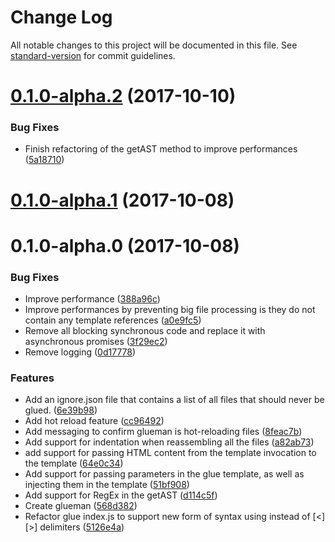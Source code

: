 # Change Log

All notable changes to this project will be documented in this file. See [standard-version](https://github.com/conventional-changelog/standard-version) for commit guidelines.

<a name="0.1.0-alpha.2"></a>
# [0.1.0-alpha.2](https://github.com/nicolasdao/glueman/compare/v0.1.0-alpha.1...v0.1.0-alpha.2) (2017-10-10)


### Bug Fixes

* Finish refactoring of the getAST method to improve performances ([5a18710](https://github.com/nicolasdao/glueman/commit/5a18710))



<a name="0.1.0-alpha.1"></a>
# [0.1.0-alpha.1](https://github.com/nicolasdao/glueman/compare/v0.1.0-alpha.0...v0.1.0-alpha.1) (2017-10-08)



<a name="0.1.0-alpha.0"></a>
# 0.1.0-alpha.0 (2017-10-08)


### Bug Fixes

* Improve performance ([388a96c](https://github.com/nicolasdao/glueman/commit/388a96c))
* Improve performances by preventing big file processing is they do not contain any template references ([a0e9fc5](https://github.com/nicolasdao/glueman/commit/a0e9fc5))
* Remove all blocking synchronous code and replace it with asynchronous promises ([3f29ec2](https://github.com/nicolasdao/glueman/commit/3f29ec2))
* Remove logging ([0d17778](https://github.com/nicolasdao/glueman/commit/0d17778))


### Features

* Add an ignore.json file that contains a list of all files that should never be glued. ([6e39b98](https://github.com/nicolasdao/glueman/commit/6e39b98))
* Add hot reload feature ([cc96492](https://github.com/nicolasdao/glueman/commit/cc96492))
* Add messaging to confirm glueman is hot-reloading files ([8feac7b](https://github.com/nicolasdao/glueman/commit/8feac7b))
* Add support for indentation when reassembling all the files ([a82ab73](https://github.com/nicolasdao/glueman/commit/a82ab73))
* add support for passing HTML content from the template invocation to the template ([64e0c34](https://github.com/nicolasdao/glueman/commit/64e0c34))
* Add support for passing parameters in the glue template, as well as injecting them in the template ([51bf908](https://github.com/nicolasdao/glueman/commit/51bf908))
* Add support for RegEx in the getAST ([d114c5f](https://github.com/nicolasdao/glueman/commit/d114c5f))
* Create glueman ([568d382](https://github.com/nicolasdao/glueman/commit/568d382))
* Refactor glue index.js to support new form of syntax using <glue src='...'> instead of [<][>] delimiters ([5126e4a](https://github.com/nicolasdao/glueman/commit/5126e4a))
